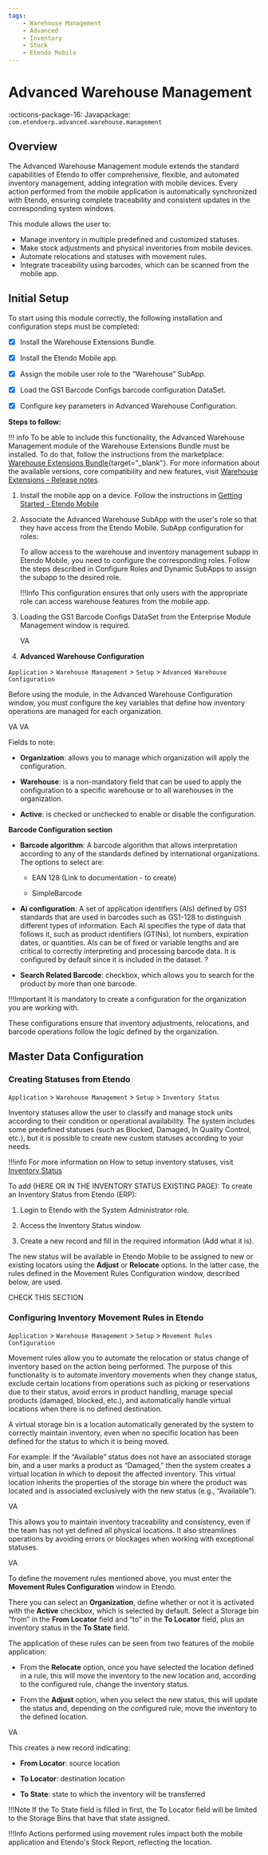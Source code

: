 ```yaml
---
tags:
    - Warehouse Management
    - Advanced
    - Inventory
    - Stock
    - Etendo Mobile
---
```


# Advanced Warehouse Management
:octicons-package-16: Javapackage: `com.etendoerp.advanced.warehouse.management`

## Overview

The Advanced Warehouse Management module extends the standard capabilities of Etendo to offer comprehensive, flexible, and automated inventory management, adding integration with mobile devices. Every action performed from the mobile application is automatically synchronized with Etendo, ensuring complete traceability and consistent updates in the corresponding system windows.

This module allows the user to:

- Manage inventory in multiple predefined and customized statuses.
- Make stock adjustments and physical inventories from mobile devices.
- Automate relocations and statuses with movement rules.
- Integrate traceability using barcodes, which can be scanned from the mobile app.

## Initial Setup

To start using this module correctly, the following installation and configuration steps must be completed:

-[x] Install the Warehouse Extensions Bundle.

-[x] Install the Etendo Mobile app.

-[x] Assign the mobile user role to the “Warehouse” SubApp.

-[x] Load the GS1 Barcode Configs barcode configuration DataSet.

-[x] Configure key parameters in Advanced Warehouse Configuration.

**Steps to follow:**

!!! info
    To be able to include this functionality, the Advanced Warehouse Management module of the Warehouse Extensions Bundle must be installed. To do that, follow the instructions from the marketplace: [Warehouse Extensions Bundle](https://marketplace.etendo.cloud/#/product-details?module=EFDA39668E2E4DF2824FFF0A905E6A95){target="\_blank"}. For more information about the available versions, core compatibility and new features, visit [Warehouse Extensions - Release notes](../../../../whats-new/release-notes/etendo-classic/bundles/warehouse-extensions/release-notes.md).

1. Install the mobile app on a device. Follow the instructions in [Getting Started - Etendo Mobile](../../../../etendo-mobile/getting-started.md)

2. Associate the Advanced Warehouse SubApp with the user's role so that they have access from the Etendo Mobile. SubApp configuration for roles:

    To allow access to the warehouse and inventory management subapp in Etendo Mobile, you need to configure the corresponding roles. Follow the steps described in Configure Roles and Dynamic SubApps to assign the subapp to the desired role.

    !!!Info
        This configuration ensures that only users with the appropriate role can access warehouse features from the mobile app.

3. Loading the GS1 Barcode Configs DataSet from the Enterprise Module Management window is required.

    VA

4. **Advanced Warehouse Configuration**

`Application` > `Warehouse Management` > `Setup` > `Advanced Warehouse Configuration`

Before using the module, in the Advanced Warehouse Configuration window, you must configure the key variables that define how inventory operations are managed for each organization.

VA
VA

Fields to note:

- **Organization**: allows you to manage which organization will apply the configuration.

- **Warehouse**: is a non-mandatory field that can be used to apply the configuration to a specific warehouse or to all warehouses in the organization.

- **Active**: is checked or unchecked to enable or disable the configuration.

**Barcode Configuration section**

- **Barcode algorithm**: A barcode algorithm that allows interpretation according to any of the standards defined by international organizations. The options to select are:

    - EAN 128 (Link to documentation - to create)

    - SimpleBarcode

- **Ai configuration**: A set of application identifiers (AIs) defined by GS1 standards that are used in barcodes such as GS1-128 to distinguish different types of information. Each AI specifies the type of data that follows it, such as product identifiers (GTINs), lot numbers, expiration dates, or quantities. AIs can be of fixed or variable lengths and are critical to correctly interpreting and processing barcode data. It is configured by default since it is included in the dataset. ?

- **Search Related Barcode**: checkbox, which allows you to search for the product by more than one barcode.

!!!Important
    It is mandatory to create a configuration for the organization you are working with. 

These configurations ensure that inventory adjustments, relocations, and barcode operations follow the logic defined by the organization.

## Master Data Configuration

### Creating Statuses from Etendo

`Application` > `Warehouse Management` > `Setup` > `Inventory Status`

Inventory statuses allow the user to classify and manage stock units according to their condition or operational availability. The system includes some predefined statuses (such as Blocked, Damaged, In Quality Control, etc.), but it is possible to create new custom statuses according to your needs.

!!!info
    For more information on How to setup inventory statuses, visit [Inventory Status](../../../../../developer-guide/etendo-classic/concepts/inventory-status.md)

To add (HERE OR IN THE INVENTORY STATUS EXISTING PAGE): 
To create an Inventory Status from Etendo (ERP):

1. Login to Etendo with the System Administrator role.

2. Access the Inventory Status window.

3. Create a new record and fill in the required information (Add what it is).

The new status will be available in Etendo Mobile to be assigned to new or existing locators using the **Adjust** or **Relocate** options. In the latter case, the rules defined in the Movement Rules Configuration window, described below, are used.

CHECK THIS SECTION 

### Configuring Inventory Movement Rules in Etendo

`Application` > `Warehouse Management` > `Setup` > `Movement Rules Configuration`

Movement rules allow you to automate the relocation or status change of inventory based on the action being performed. The purpose of this functionality is to automate inventory movements when they change status, exclude certain locations from operations such as picking or reservations due to their status, avoid errors in product handling, manage special products (damaged, blocked, etc.), and automatically handle virtual locations when there is no defined destination.

A virtual storage bin is a location automatically generated by the system to correctly maintain inventory, even when no specific location has been defined for the status to which it is being moved. 

For example: If the “Available” status does not have an associated storage bin, and a user marks a product as “Damaged,” then the system creates a virtual location in which to deposit the affected inventory. This virtual location inherits the properties of the storage bin where the product was located and is associated exclusively with the new status (e.g., “Available”).

VA

This allows you to maintain inventory traceability and consistency, even if the team has not yet defined all physical locations. It also streamlines operations by avoiding errors or blockages when working with exceptional statuses.

VA

To define the movement rules mentioned above, you must enter the **Movement Rules Configuration** window in Etendo.

There you can select an **Organization**, define whether or not it is activated with the **Active** checkbox, which is selected by default. Select a Storage bin “from” in the **From Locator** field and “to” in the **To Locator** field, plus an inventory status in the **To State** field.

The application of these rules can be seen from two features of the mobile application:

- From the **Relocate** option, once you have selected the location defined in a rule, this will move the inventory to the new location and, according to the configured rule, change the inventory status.

- From the **Adjust** option, when you select the new status, this will update the status and, depending on the configured rule, move the inventory to the defined location.

VA

This creates a new record indicating:

- **From Locator**: source location

- **To Locator**: destination location

- **To State**: state to which the inventory will be transferred

!!!Note
    If the To State field is filled in first, the To Locator field will be limited to the Storage Bins that have that state assigned.

!!!Info
    Actions performed using movement rules impact both the mobile application and Etendo's Stock Report, reflecting the location.